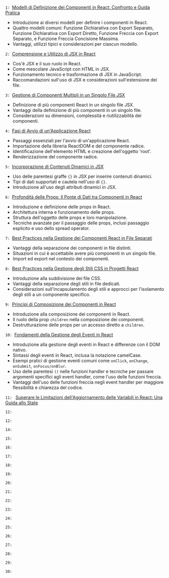 `1: `[Modelli di Definizione dei Componenti in React: Confronto e Guida Pratica](./Documentation/01-Modelli-Definizione-Componenti-React.md)

- Introduzione ai diversi modelli per definire i componenti in React.
- Quattro modelli comuni: Funzione Dichiarativa con Export Separato, Funzione Dichiarativa con Export Diretto, Funzione Freccia con Export Separato, e Funzione Freccia Concisione Massima.
- Vantaggi, utilizzi tipici e considerazioni per ciascun modello.

`2: `[Comprensione e Utilizzo di JSX in React](./Documentation/02-Comprensione-Utilizzo-JSX-React.md)

- Cos'è JSX e il suo ruolo in React.
- Come mescolare JavaScript con HTML in JSX.
- Funzionamento tecnico e trasformazione di JSX in JavaScript.
- Raccomandazioni sull'uso di JSX e considerazioni sull'estensione dei file.

`3: `[Gestione di Componenti Multipli in un Singolo File JSX](./Documentation/03-Gestione-Componenti-Multipli-File-JSX.md)

- Definizione di più componenti React in un singolo file JSX.
- Vantaggi della definizione di più componenti in un singolo file.
- Considerazioni su dimensioni, complessità e riutilizzabilità dei componenti.

`4: `[Fasi di Avvio di un'Applicazione React](./Documentation/04-Fasi-Avvio-Applicazione-React.md)

- Passaggi essenziali per l'avvio di un'applicazione React.
- Importazione della libreria ReactDOM e del componente radice.
- Identificazione dell'elemento HTML e creazione dell'oggetto 'root'.
- Renderizzazione del componente radice.

`5: `[Incorporazione di Contenuti Dinamici in JSX](./Documentation/05-Incorporazione-Contenuti-Dinamici-JSX.md)

- Uso delle parentesi graffe `{}` in JSX per inserire contenuti dinamici.
- Tipi di dati supportati e cautela nell'uso di `{}`.
- Introduzione all'uso degli attributi dinamici in JSX.

`6: `[Profondità delle Props: Il Ponte di Dati tra Componenti in React](./Documentation/06-Profondita-Props-Ponte-Dati-React.md)

- Introduzione e definizione delle props in React.
- Architettura interna e funzionamento delle props.
- Struttura dell'oggetto delle props e loro manipolazione.
- Tecniche avanzate per il passaggio delle props, inclusi passaggio esplicito e uso dello spread operator.

`7: `[Best Practices nella Gestione dei Componenti React in File Separati](./Documentation/07-Best-Practices-Gestione-Componenti-React.md)

- Vantaggi della separazione dei componenti in file distinti.
- Situazioni in cui è accettabile avere più componenti in un singolo file.
- Import ed export nel contesto dei componenti.

`8: `[Best Practices nella Gestione degli Stili CSS in Progetti React](./Documentation/08-Best-Practices-Gestione-Stili-CSS-React.md)

- Introduzione alla suddivisione dei file CSS.
- Vantaggi della separazione degli stili in file dedicati.
- Considerazioni sull'incapsulamento degli stili e approcci per l'isolamento degli stili a un componente specifico.

`9: `[Principi di Composizione dei Componenti in React](./Documentation/09-Principi-Composizione-Componenti-React.md)

- Introduzione alla composizione dei componenti in React.
- Il ruolo della prop `children` nella composizione dei componenti.
- Destrutturazione delle props per un accesso diretto a `children`.

`10: `[Fondamenti della Gestione degli Eventi in React](./Documentation/10-Fondamenti-Gestione-Eventi-React.md)

- Introduzione alla gestione degli eventi in React e differenze con il DOM nativo.
- Sintassi degli eventi in React, inclusa la notazione camelCase.
- Esempi pratici di gestione eventi comuni come `onClick`, `onChange`, `onSubmit`, `onFocus/onBlur`.
- Uso delle parentesi `()` nelle funzioni handler e tecniche per passare argomenti specifici agli event handler, come l'uso delle funzioni freccia.
- Vantaggi dell'uso delle funzioni freccia negli event handler per maggiore flessibilità e chiarezza del codice.

`11: ` [Superare le Limitazioni dell'Aggiornamento delle Variabili in React: Una Guida allo State](./Documentation/11-Superare-Limitazioni-Aggiornamento-Variabili-React.md)

`12: ` []()

`12: ` []()

`14: ` []()

`15: ` []()

`16: ` []()

`17: ` []()

`18: ` []()

`19: ` []()

`20: ` []()

`21: ` []()

`22: ` []()

`23: ` []()

`24: ` []()

`25: ` []()

`26: ` []()

`27: ` []()

`28: ` []()

`29: ` []()

`30: ` []()
